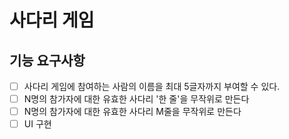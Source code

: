 # 사다리 게임

## 기능 요구사항

- [ ] 사다리 게임에 참여하는 사람의 이름을 최대 5글자까지 부여할 수 있다.
- [ ] N명의 참가자에 대한 유효한 사다리 '한 줄'을 무작위로 만든다
- [ ] N명의 참가자에 대한 유효한 사다리 M줄을 무작위로 만든다
- [ ] UI 구현
